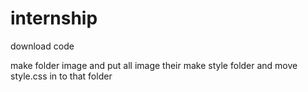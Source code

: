# internship

download code

make folder image and put all image their
make style folder and move style.css in to that folder
